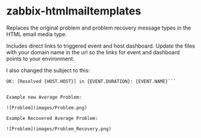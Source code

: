 # zabbix-htmlmailtemplates
Replaces the original problem and problem recovery message types in the HTML email media type.

Includes direct links to triggered event and host dashboard. Update the files with your domain name in the url
so the links for event and dashboard points to your environment.

I also changed the subject to this:
```Problem: [{TRIGGER.SEVERITY} {HOST.HOST}] {EVENT.NAME}
OK: [Resolved {HOST.HOST}] in {EVENT.DURATION}: {EVENT.NAME}```


Example new Average Problem:

![Problem](images/Problem.png)

Example Recovered Average Problem:

![Problem](images/Problem_Recovery.png)
